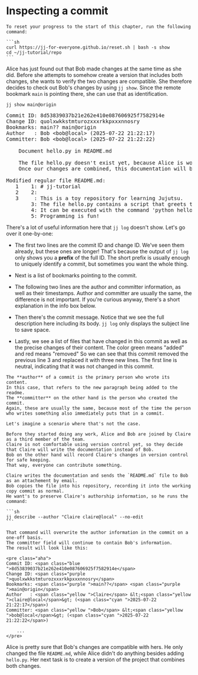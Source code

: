# Inspecting a commit

````admonish reset title="Reset your progress" collapsible=true
To reset your progress to the start of this chapter, run the following command:

```sh
curl https://jj-for-everyone.github.io/reset.sh | bash -s show
cd ~/jj-tutorial/repo
```
````

Alice has just found out that Bob made changes at the same time as she did.
Before she attempts to somehow create a version that includes both changes, she wants to verify the two changes are compatible.
She therefore decides to check out Bob's changes by using `jj show`.
Since the remote bookmark `main` is pointing there, she can use that as identification.

```
jj show main@origin
```

<!-- generated by aha script -->
<pre class="aha">
Commit ID: <span class="blue ">8d53839037b21e262e410e087606925f7582914e</span>
Change ID: <span class="purple ">quolxwkkstmturozxxxrkkpxxxnnosry</span>
Bookmarks: <span class="purple ">main??</span> <span class="purple ">main@origin</span>
Author   : <span class="yellow ">Bob</span> &lt;<span class="yellow ">bob@local</span>&gt; (<span class="cyan ">2025-07-22 21:22:17</span>)
Committer: <span class="yellow ">Bob</span> &lt;<span class="yellow ">bob@local</span>&gt; (<span class="cyan ">2025-07-22 21:22:22</span>)

    Document hello.py in README.md

    The file hello.py doesn't exist yet, because Alice is working on that.
    Once our changes are combined, this documentation will be accurate.

<span class="yellow ">Modified regular file README.md:</span>
<span class="red ">   1</span> <span class="green ">   1</span>: # jj-tutorial
<span class="red ">   2</span> <span class="green ">   2</span>: 
<span class="red ">   3</span>     : <span class="underline "></span><span class="underline red ">This</span><span class="red "> </span><span class="underline red ">is</span><span class="red "> a </span><span class="underline red ">toy</span><span class="red "> </span><span class="underline red ">repository</span><span class="red "> </span><span class="underline red ">for</span><span class="red "> </span><span class="underline red ">learning</span><span class="red "> </span><span class="underline red ">Jujutsu</span><span class="red ">.</span>
     <span class="green ">   3</span>: <span class="underline "></span><span class="underline green ">The</span><span class="green "> </span><span class="underline green ">file</span><span class="green "> </span><span class="underline green ">hello.py contains </span><span class="green ">a </span><span class="underline green ">script</span><span class="green "> </span><span class="underline green ">that</span><span class="green "> </span><span class="underline green ">greets</span><span class="green "> </span><span class="underline green ">the</span><span class="green "> </span><span class="underline green ">world</span><span class="green ">.</span>
     <span class="green ">   4</span>: <span class="underline "></span><span class="underline green ">It can be executed with the command 'python hello.py'.</span><span class="green "></span>
     <span class="green ">   5</span>: <span class="underline "></span><span class="underline green ">Programming is fun!</span><span class="green "></span>
</pre>

There's a lot of useful information here that `jj log` doesn't show.
Let's go over it one-by-one:

- The first two lines are the commit ID and change ID.
  We've seen them already, but these ones are longer!
  That's because the output of `jj log` only shows you a **prefix** of the full ID.
  The short prefix is usually enough to uniquely identify a commit, but sometimes you want the whole thing.

- Next is a list of bookmarks pointing to the commit.

- The following two lines are the author and committer information, as well as their timestamps.
  Author and committer are usually the same, the difference is not important.
  If you're curious anyway, there's a short explanation in the info box below.

- Then there's the commit message.
  Notice that we see the full description here including its body.
  `jj log` only displays the subject line to save space.

- Lastly, we see a list of files that have changed in this commit as well as the precise changes of their content.
  The color green means "added" and red means "removed"
  So we can see that this commit removed the previous line 3 and replaced it with three new lines.
  The first line is neutral, indicating that it was not changed in this commit.

````admonish info title="The difference between author and committer" collapsible=true
The **author** of a commit is the primary person who wrote its content.
In this case, that refers to the new paragraph being added to the readme.
The **committer** on the other hand is the person who created the commit.
Again, these are usually the same, because most of the time the person who writes something also immediately puts that in a commit.

Let's imagine a scenario where that's not the case.

Before they started doing any work, Alice and Bob are joined by Claire as a third member of the team.
Claire is not comfortable using version control yet, so they decide that Claire will write the documentation instead of Bob.
Bob on the other hand will record Claire's changes in version control for safe keeping.
That way, everyone can contribute something.

Claire writes the documentation and sends the `README.md` file to Bob as an attachement by email.
Bob copies the file into his repository, recording it into the working copy commit as normal.
He want's to preserve Claire's authorship information, so he runs the command:

```sh
jj describe --author "Claire claire@local" --no-edit
```

That command will overwrite the author information in the commit on a one-off basis.
The committer field will continue to contain Bob's information.
The result will look like this:

<pre class="aha">
Commit ID: <span class="blue ">8d53839037b21e262e410e087606925f7582914e</span>
Change ID: <span class="purple ">quolxwkkstmturozxxxrkkpxxxnnosry</span>
Bookmarks: <span class="purple ">main??</span> <span class="purple ">main@origin</span>
Author   : <span class="yellow ">Claire</span> &lt;<span class="yellow ">claire@local</span>&gt; (<span class="cyan ">2025-07-22 21:22:17</span>)
Committer: <span class="yellow ">Bob</span> &lt;<span class="yellow ">bob@local</span>&gt; (<span class="cyan ">2025-07-22 21:22:22</span>)

    ...
</pre>
````

Alice is pretty sure that Bob's changes are compatible with hers.
He only changed the file `README.md`, while Alice didn't do anything besides adding `hello.py`.
Her next task is to create a version of the project that combines both changes.
